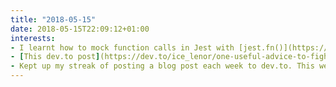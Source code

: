 ```yaml
---
title: "2018-05-15"
date: 2018-05-15T22:09:12+01:00
interests:
- I learnt how to mock function calls in Jest with [jest.fn()](https://facebook.github.io/jest/docs/en/mock-function-api.html)
- [This dev.to post](https://dev.to/ice_lenor/one-useful-advice-to-fight-the-impostor-syndrome-3p8) about presenting your accomplishments proudly and stop being derogatory about yourself professionally really resonated with me. Hopefully I can follow this advice!
- Kept up my streak of posting a blog post each week to dev.to. This week's was about [Sets](https://dev.to/claireparker/how-to-create-an-array-of-unique-values-in-javascript-using-sets-5dg6).
---
```


